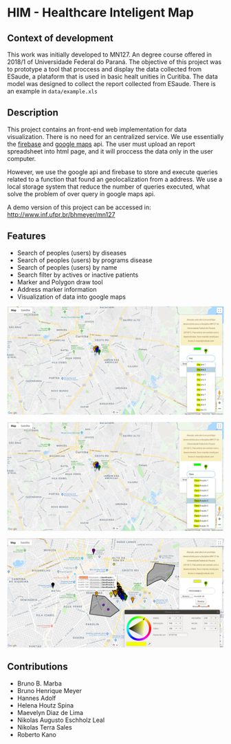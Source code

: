 # HIM - Healthcare Inteligent Map

## Context of development

This work was initially developed to MN127. An degree course offered in 2018/1 of Universidade Federal do Paraná.
The objective of this project was to prototype a tool that proccess and
display the data collected from ESaude, a plataform that is used in basic healt unities in Curitiba.
The data model was designed to collect the report collected from ESaude. There is an example in `data/example.xls` 


## Description

This project contains an front-end web implementation for data visualization.
There is no need for an centralized service. We use essentially the
[firebase](https://firebase.google.com/docs/reference/) and
[google maps](https://developers.google.com/maps/documentation/javascript/tutorial)
api. The user must upload an report spreadsheet into html page, and it will
proccess the data only in the user computer.


However, we use the google api and firebase to store and execute queries
related to a function that found an geolocalization from a address.
We use a local storage system that reduce the number of queries executed,
what solve the problem of over query in google maps api.


A demo version of this project can be accessed in: http://www.inf.ufpr.br/bhmeyer/mn127


## Features

- Search of peoples (users) by diseases
- Search of peoples (users) by programs disease
- Search of peoples (users) by name
- Search filter by actives or inactive patients
- Marker and Polygon draw tool
- Address marker information
- Visualization of data into google maps

![Image search 1](doc/img/1.png)


![Image search 2](doc/img/2.png)


![Image personalization](doc/img/3.png)


## Contributions
- Bruno B. Marba
- Bruno Henrique Meyer
- Hannes Adolf
- Helena Houtz Spina
- Maevelyn Diaz de Lima
- Nikolas Augusto Eschholz Leal
- Nikolas Terra Sales
- Roberto Kano

